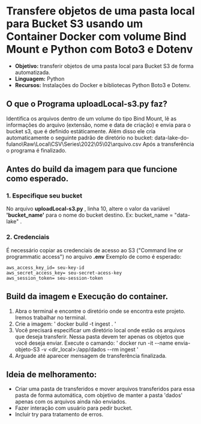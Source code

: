 # Transfere objetos de uma pasta local para Bucket S3 usando um Container Docker com volume Bind Mount e Python com Boto3 e Dotenv
* **Objetivo:** transferir objetos de uma pasta local para Bucket S3 de forma automatizada.
* **Linguagem:** Python
* **Recursos:** Instalações do Docker e bibliotecas Python Boto3 e Dotenv.

## O que o Programa uploadLocal-s3.py faz?

Identifica os arquivos dentro de um volume do tipo Bind Mount, lê as informações do arquivo (extensão, nome e data de criação) e envia para o bucket s3, que é definido estáticamente. Além disso ele cria automaticamente o seguinte padrão de diretório no bucket: data-lake-do-fulano\Raw\Local\CSV\Series\2022\05\02\arquivo.csv 
Após a transferência o programa é finalizado.

## Antes do build da imagem para que funcione como esperado.
### 1. Especifique seu bucket
No arquivo **uploadLocal-s3.py** , linha 10, altere o valor da variável **'bucket_name'** para o nome do bucket destino. Ex: bucket_name = "data-lake" .

### 2. Credenciais
É necessário copiar as credenciais de acesso ao S3 ("Command line or programmatic access") no arquivo **.env**
Exemplo de como é esperado:

    aws_access_key_id= seu-key-id
    aws_secret_access_key= seu-secret-acess-key
    aws_session_token= seu-session-token

## Build da imagem e Execução do container.
1. Abra o terminal e encontre o diretório onde se encontra este projeto. Iremos trabalhar no terminal.
2. Crie a imagem: ' docker build -t ingest . '
3. Você precisará especificar um diretório local onde estão os arquivos que deseja transferir. Nessa pasta devem ter apenas os objetos que você deseja enviar.
Execute o camando: ' docker run -it --name envia-objeto-S3 -v <dir_local>:/app/dados --rm ingest '
4. Arguade até aparecer mensagem de transferência finalizada.

## Ideia de melhoramento:
* Criar uma pasta de transferidos e mover arquivos transferidos para essa pasta de forma automática, com objetivo de manter a pasta 'dados' apenas com os arquivos ainda não enviados.
* Fazer interação com usuário para pedir bucket.
* Incluir try para tratamento de erros.

